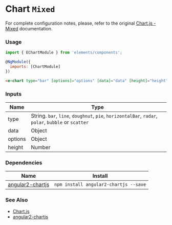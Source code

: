 # Chart `Mixed`

For complete configuration notes, please, refer to the original [Chart.js - Mixed](http://www.chartjs.org/docs/latest/charts/mixed.html) documentation.

<!-- STORY -->

### Usage

```js
import { EChartModule } from 'elements/components';

@NgModule({
  imports: [ChartModule]
})
```
```html
<e-chart type="bar" [options]="options" [data]="data" [height]="height"></e-chart>
```

### Inputs

| Name    | Type                                |
|---------|-------------------------------------|
| type    | String. `bar`, `line`, `doughnut`, `pie`, `horizontalBar`, `radar`, `polar`, `bubble` or `scatter` |
| data    | Object                                                                                             |
| options | Object                                                                                             |
| height  | Number                                                                                             |

### Dependencies

| Name        | Install    |
|-------------|---------|
| [angular2-chartjs](https://github.com/emn178/angular2-chartjs) | `npm install angular2-chartjs --save` |


### See Also
- [Chart.js](http://www.chartjs.org/)
- [angular2-chartjs](https://github.com/emn178/angular2-chartjs)
